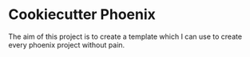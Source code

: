 # Cookiecutter Phoenix

The aim of this project is to create a template which I can use to create every phoenix project without pain.
